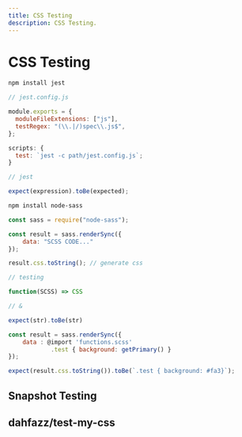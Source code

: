 ```yaml
---
title: CSS Testing
description: CSS Testing.
---
```


# CSS Testing

```bash
npm install jest
```

```js
// jest.config.js

module.exports = {
  moduleFileExtensions: ["js"],
  testRegex: "(\\.|/)spec\\.js$",
};
```

```js
scripts: {
  test: `jest -c path/jest.config.js`;
}
```

```js
// jest

expect(expression).toBe(expected);
```

```bash
npm install node-sass
```

```js
const sass = require("node-sass");

const result = sass.renderSync({
    data: "SCSS CODE..."
});

result.css.toString(); // generate css

// testing

function(SCSS) => CSS

// &

expect(str).toBe(str)

```

```js
const result = sass.renderSync({
    data : @import 'functions.scss'
            .test { background: getPrimary() }
});

expect(result.css.toString()).toBe(`.test { background: #fa3}`);
```

## Snapshot Testing

## dahfazz/test-my-css
